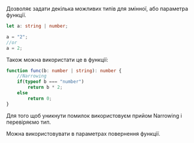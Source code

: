 Дозволяє задати декілька можливих типів для змінної, або параметра функції.
```typeScript
let a: string | number; 

a = "2";  
//or  
a = 2;
```

Також можна використати це в функції:
```typeScript
function func(b: number | string): number {  
    //Narrowing  
    if(typeof b === "number")  
        return b * 2;  
    else   
		return 0;  
}
```
Для того щоб уникнути помилок використовуєм прийом Narrowing і перевіряємо тип.

Можна використовувати в параметрах повернення функції.